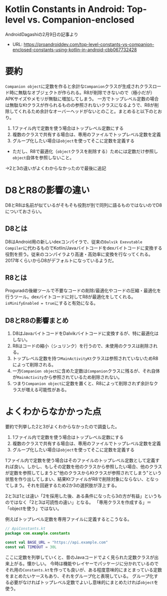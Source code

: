 # Kotlin Constants in Android: Top-level vs. Companion-enclosed
AndroidDagashiの2月9日の記事より
- URL: https://proandroiddev.com/top-level-constants-vs-companion-enclosed-constants-using-kotlin-in-android-cbb067732428

# 要約
`Companion object`に定数を作ると余計な`Companion`クラスが生成されクラスロード時に無駄なオブジェクトが作られる。R8が削除できないので（極小だが）APKサイズやメモリが無駄に増加してしまう。
一方でトップレベル定数の場合は無駄なKtクラスが作られるものの参照されないクラスになるようで、R8が削除してくれるため余計なオーバーヘッドがないとのこと。まとめると以下のとおり。

1. 1ファイル内で定数を使う場合はトップレベル定数にする
2. 複数のクラスで共有する場合は、専用のファイルでトップレベル定数を定義
3. グループ化したい場合は`object`を使ってそこに定数を定義する
  - ただし、R8で最適化（`object`クラスを削除する）ためには定数だけ参照し`object`自体を参照しないこと。

→2と3の違いがよくわからなかったので最後に追記

# D8とR8の影響の違い
D8とR8は名前が似ているがそもそも役割が別で同列に語るものではないのでD8についておさらい。

## D8とは
D8はAndroid用の新しいdexコンパイラで、従来の`Dalvik Exevutable Compiler`に代わるものでKotlin/Javaバイトコードをdexバイトコードに変換する役割を担う。従来のコンパイラより高速・高効率に変換を行なってくれる。2017年くらいからD8がデフォルトになっているようだ。

## R8とは
Proguradの後継ツールで不要なコードの削除/最適化やコードの圧縮・最適化を行うツール。dexバイトコードに対してR8が最適化をしてくれる。`isMinifyEnabled = true`にすると有効になる。

## D8とR8の影響まとめ
1. D8はJavaバイトコードをDalvikバイトコードに変換するが、特に最適化はしない。
2. R8はコードの縮小（シュリンク）を行うので、未使用のクラスは削除される。
3. トップレベル定数を持つ`MainActivityKt`クラスは参照されていないためR8によって削除される。
4. 一方`Companion object`に含めた定数は`Companion`クラスに残るが、それ自体が`MainActivity`から参照されているため削除されない。
5. つまり`Companion object`に定数を置くと、R8によって削除されず余計なクラスが増える可能性がある。

# よくわからなかかった点
要約で列挙した2と3がよくわからなかったので調査した。

1. 1ファイル内で定数を使う場合はトップレベル定数にする
2. 複数のクラスで共有する場合は、専用のファイルでトップレベル定数を定義
3. グループ化したい場合は`object`を使ってそこに定数を定義する

1ファイル内で定数を使う場合はそのファイルのトップレベル定数として定義すれば良い。しかし、もしその定数を他のクラスから参照したい場合、他のクラスが定数を参照してしまうと"他のクラスからKtクラスが参照されてしまう"という状態を作り出してしまい、結果KtファイルがR8で削除対象にならない、となってしまう。それを回避するため2か3の選択肢が浮上する。

2と3は1とは違い「2を採用した後、ある条件になったら3の方が有益」というものではなく「2と3は可読性の違い」となる。
「専用クラスを作成する」＝「objectを使う」ではない。

例えばトップレベル定数を専用ファイルに定義するとこうなる。
```kotlin
// ApiConstants.kt
package com.example.constants

const val BASE_URL = "https://api.example.com"
const val TIMEOUT = 30L
```

ここに定数を列挙していくと、昔のJavaコードでよく見られた定数クラスが出来上がる。懐かしい。
今時は機能やレイヤーでパッケージに分かれているのでそれ用の`Constants.kt`を作っても良いが、ある程度意味的にまとまっている定数をまとめたいケースもあり、それをグループ化と表現している。
グループ化する必要がなければトップレベル定数でよいし意味的にまとめたければ`object`を使う。
